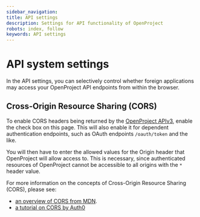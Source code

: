 ```yaml
---
sidebar_navigation:
title: API settings
description: Settings for API functionality of OpenProject
robots: index, follow
keywords: API settings
---
```

# API system settings

In the API settings, you can selectively control whether foreign applications may access your OpenProject
API endpoints from within the browser.

## Cross-Origin Resource Sharing (CORS)

To enable CORS headers being returned by the [OpenProject APIv3](../../../api/),
enable the check box on this page. This will also enable it for dependent authentication endpoints, such as OAuth endpoints `/oauth/token` and the like.

You will then have to enter the allowed values for the Origin header that OpenProject will allow access to.
This is necessary, since authenticated resources of OpenProject cannot be accessible to all origins with the `*` header value.

For more information on the concepts of Cross-Origin Resource Sharing (CORS), please see:

- [an overview of CORS from MDN](https://developer.mozilla.org/en-US/docs/Web/HTTP/CORS).
- [a tutorial on CORS by Auth0](https://auth0.com/blog/cors-tutorial-a-guide-to-cross-origin-resource-sharing/)
